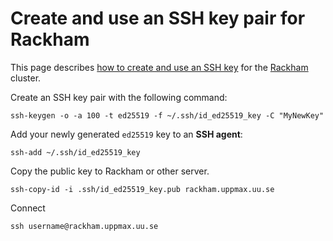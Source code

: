 # Create and use an SSH key pair for Rackham

This page describes [how to create and use an SSH key](ssh_key_use.md)
for the [Rackham](../cluster_guides/rackham.md) cluster.

Create an SSH key pair with the following command:

```
ssh-keygen -o -a 100 -t ed25519 -f ~/.ssh/id_ed25519_key -C "MyNewKey"
```

Add your newly generated `ed25519` key to an **SSH agent**:

```
ssh-add ~/.ssh/id_ed25519_key
```

Copy the public key to Rackham or other server.

```
ssh-copy-id -i .ssh/id_ed25519_key.pub rackham.uppmax.uu.se
```

Connect

```
ssh username@rackham.uppmax.uu.se
```
